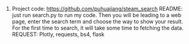 1.	Project code: https://github.com/puhuajiang/steam_search
README: just run search.py to run my code. Then you will be leading to a web page, enter the search term and choose the way to show your result. For the first time to search, it will take some time to fetching the data.
REQUEST: Plotly, requests, bs4, flask
